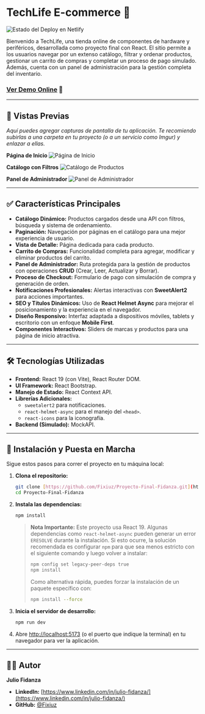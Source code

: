 # TechLife E-commerce 🛒

![Estado del Deploy en Netlify](https://api.netlify.com/api/v1/badges/e850b073-9877-49d9-95a6-79174092b77e/deploy-status)

Bienvenido a TechLife, una tienda online de componentes de hardware y periféricos, desarrollada como proyecto final con React. El sitio permite a los usuarios navegar por un extenso catálogo, filtrar y ordenar productos, gestionar un carrito de compras y completar un proceso de pago simulado. Además, cuenta con un panel de administración para la gestión completa del inventario.

### **[Ver Demo Online](https://techlife-ar.netlify.app/)** 🚀

---

## 📸 Vistas Previas

*Aquí puedes agregar capturas de pantalla de tu aplicación. Te recomiendo subirlas a una carpeta en tu proyecto (o a un servicio como Imgur) y enlazar a ellas.*

**Página de Inicio**
![Página de Inicio](URL_A_TU_IMAGEN_DE_INICIO)

**Catálogo con Filtros**
![Catálogo de Productos](URL_A_TU_IMAGEN_DEL_CATALOGO)

**Panel de Administrador**
![Panel de Administrador](URL_A_TU_IMAGEN_DEL_ADMIN_PANEL)

---

## ✅ Características Principales

* **Catálogo Dinámico:** Productos cargados desde una API con filtros, búsqueda y sistema de ordenamiento.
* **Paginación:** Navegación por páginas en el catálogo para una mejor experiencia de usuario.
* **Vista de Detalle:** Página dedicada para cada producto.
* **Carrito de Compras:** Funcionalidad completa para agregar, modificar y eliminar productos del carrito.
* **Panel de Administrador:** Ruta protegida para la gestión de productos con operaciones **CRUD** (Crear, Leer, Actualizar y Borrar).
* **Proceso de Checkout:** Formulario de pago con simulación de compra y generación de orden.
* **Notificaciones Profesionales:** Alertas interactivas con **SweetAlert2** para acciones importantes.
* **SEO y Títulos Dinámicos:** Uso de **React Helmet Async** para mejorar el posicionamiento y la experiencia en el navegador.
* **Diseño Responsivo:** Interfaz adaptada a dispositivos móviles, tablets y escritorio con un enfoque **Mobile First**.
* **Componentes Interactivos:** Sliders de marcas y productos para una página de inicio atractiva.

---

## 🛠️ Tecnologías Utilizadas

* **Frontend:** React 19 (con Vite), React Router DOM.
* **UI Framework:** React Bootstrap.
* **Manejo de Estado:** React Context API.
* **Librerías Adicionales:**
    * `sweetalert2` para notificaciones.
    * `react-helmet-async` para el manejo del `<head>`.
    * `react-icons` para la iconografía.
* **Backend (Simulado):** MockAPI.

---

## 🚀 Instalación y Puesta en Marcha

Sigue estos pasos para correr el proyecto en tu máquina local:

1.  **Clona el repositorio:**
    ```bash
    git clone [https://github.com/Fixiuz/Proyecto-Final-Fidanza.git](https://github.com/Fixiuz/Proyecto-Final-Fidanza.git)
    cd Proyecto-Final-Fidanza
    ```

2.  **Instala las dependencias:**
    ```bash
    npm install
    ```
    > **Nota Importante:** Este proyecto usa React 19. Algunas dependencias como `react-helmet-async` pueden generar un error `ERESOLVE` durante la instalación. Si esto ocurre, la solución recomendada es configurar `npm` para que sea menos estricto con el siguiente comando y luego volver a instalar:
    > ```bash
    > npm config set legacy-peer-deps true
    > npm install
    > ```
    > Como alternativa rápida, puedes forzar la instalación de un paquete específico con:
    > ```bash
    > npm install --force
    > ```

3.  **Inicia el servidor de desarrollo:**
    ```bash
    npm run dev
    ```

4.  Abre [http://localhost:5173](http://localhost:5173) (o el puerto que indique la terminal) en tu navegador para ver la aplicación.

---

## 👨‍💻 Autor

**Julio Fidanza**

* **LinkedIn:** [https://www.linkedin.com/in/julio-fidanza/](https://www.linkedin.com/in/julio-fidanza/)
* **GitHub:** [@Fixiuz](https://github.com/Fixiuz)
